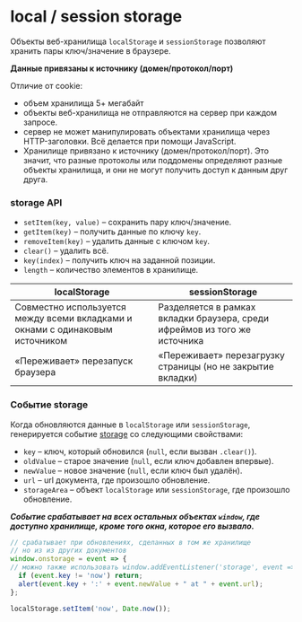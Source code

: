 # local / session storage

Объекты веб-хранилища `localStorage` и `sessionStorage` позволяют хранить пары ключ/значение в браузере.

**Данные привязаны к источнику (домен/протокол/порт)**

Отличие от cookie:

- объем хранилища 5+ мегабайт
- объекты веб-хранилища не отправляются на сервер при каждом запросе.
- сервер не может манипулировать объектами хранилища через HTTP-заголовки. Всё делается при помощи JavaScript.
- Хранилище привязано к источнику (домен/протокол/порт). Это значит, что разные протоколы или поддомены определяют разные объекты хранилища, и они не могут получить доступ к данным друг друга.

### storage API

- `setItem(key, value)` – сохранить пару ключ/значение.
- `getItem(key)` – получить данные по ключу `key`.
- `removeItem(key)` – удалить данные с ключом `key`.
- `clear()` – удалить всё.
- `key(index)` – получить ключ на заданной позиции.
- `length` – количество элементов в хранилище.

| localStorage | sessionStorage |
| --- | --- |
| Совместно используется между всеми вкладками и окнами с одинаковым источником | Разделяется в рамках вкладки браузера, среди ифреймов из того же источника |
| «Переживает» перезапуск браузера | «Переживает» перезагрузку страницы (но не закрытие вкладки) |

### Событие storage

Когда обновляются данные в `localStorage` или `sessionStorage`, генерируется событие [storage](https://html.spec.whatwg.org/multipage/webstorage.html#the-storageevent-interface) со следующими свойствами:

- `key` – ключ, который обновился (`null`, если вызван `.clear()`).
- `oldValue` – старое значение (`null`, если ключ добавлен впервые).
- `newValue` – новое значение (`null`, если ключ был удалён).
- `url` – url документа, где произошло обновление.
- `storageArea` – объект `localStorage` или `sessionStorage`, где произошло обновление.

***Cобытие срабатывает на всех остальных объектах `window`, где доступно хранилище, кроме того окна, которое его вызвало.***

```jsx
// срабатывает при обновлениях, сделанных в том же хранилище 
// но из из других документов
window.onstorage = event => { 
// можно также использовать window.addEventListener('storage', event => {
  if (event.key != 'now') return;
  alert(event.key + ':' + event.newValue + " at " + event.url);
};

localStorage.setItem('now', Date.now());
```